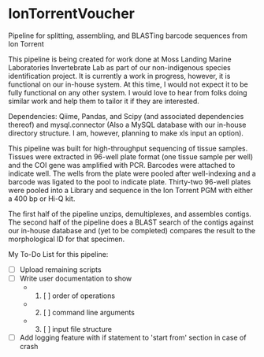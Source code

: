 # IonTorrentVoucher
Pipeline for splitting, assembling, and BLASTing barcode sequences from Ion Torrent 

This pipeline is being created for work done at Moss Landing Marine Laboratories Invertebrate Lab as part of our non-indigenous species identification project.  It is currently a work in progress, however, it is functional on our in-house system.  At this time, I would not expect it to be fully functional on any other system.  I would love to hear from folks doing similar work and help them to tailor it if they are interested. 

Dependencies: Qiime, Pandas, and Scipy (and associated dependencies thereof) and mysql.connector (Also a MySQL database with our in-house directory structure.  I am, however, planning to make xls input an option).  

This pipeline was built for high-throughput sequencing of tissue samples.  Tissues were extracted in 96-well plate format (one tissue sample per well) and the COI gene was amplified with PCR.  Barcodes were attached to indicate well.  The wells from the plate were pooled after well-indexing and a barcode was ligated to the pool to indicate plate.  Thirty-two 96-well plates were pooled into a Library and sequence in the Ion Torrent PGM with either a 400 bp or Hi-Q kit. 

The first half of the pipeline unzips, demultiplexes, and assembles contigs.  The second half of the pipeline does a BLAST search of the contigs against our in-house database and (yet to be completed) compares the result to the morphological ID for that specimen. 


My To-Do List for this pipeline: 

- [ ] Upload remaining scripts 
- [ ] Write user documentation to show 
    - 1) [ ] order of operations 
    - 2) [ ] command line arguments
    - 3) [ ] input file structure 
- [ ] Add logging feature with if statement to 'start from' section in case of crash 
